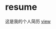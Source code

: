 # resume
这是我的个人简历
 [view]( http://htmlpreview.github.com/?https://holajulie.github.io/resume/index.html)
